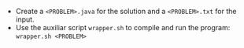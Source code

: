 * Create a `<PROBLEM>.java` for the solution and a `<PROBLEM>.txt` for the input.
* Use the auxiliar script `wrapper.sh` to compile and run the program: `wrapper.sh <PROBLEM>`

